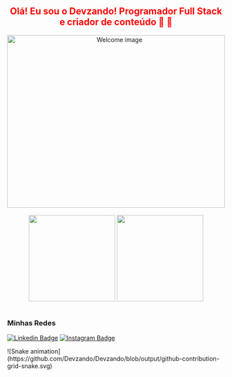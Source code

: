 <h2 align="center" style="color: red"> Olá! Eu sou o Devzando! Programador Full Stack e criador de conteúdo 🎩 👋 </h2>
<div align="center">
  <img alt="Welcome image" src="https://image.myanimelist.net/ui/5LYzTBVoS196gvYvw3zjwAEWerjnu6xo0jpN1Q1-_Ao" width="100%" height="400"/>
</div>  
<br>

<div align="center" style="diplay:flex">
  <img height="200em" align="center" src="https://github-readme-stats.vercel.app/api?username=Devzando&show_icons=true&theme=dracula" />
  <img height="200em" align="center" src="https://github-readme-stats.vercel.app/api/top-langs/?username=Devzando&theme=dracula&card_width=300px&layout=compact" />
</div><br>

### Minhas Redes

[![Linkedin Badge](https://img.shields.io/badge/LinkedIn-0077B5?style=for-the-badge&logo=linkedin&logoColor=white)](https://www.linkedin.com/in/gabriel-lira-9a3b07207)
[![Instagram Badge](https://img.shields.io/badge/Instagram-E4405F?style=for-the-badge&logo=instagram&logoColor=white)](https://www.instagram.com/dev.zando/)

<div>
  ![Snake animation](https://github.com/Devzando/Devzando/blob/output/github-contribution-grid-snake.svg)
</div> 



